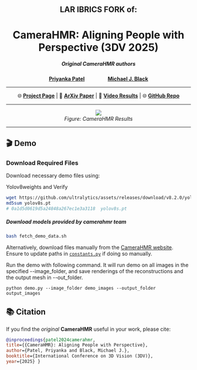 
<div align="center">

## LAR IBRICS FORK of: ##

# **CameraHMR: Aligning People with Perspective (3DV 2025)**  

##### Original CameraHMR authors

[**Priyanka Patel**](https://pixelite1201.github.io/) &nbsp;&nbsp;&nbsp;&nbsp;&nbsp;&nbsp;&nbsp;&nbsp;&nbsp;&nbsp;&nbsp;&nbsp;&nbsp;&nbsp; [**Michael J. Black**](https://ps.is.mpg.de/person/black)

---

🌐 [**Project Page**](https://camerahmr.is.tue.mpg.de) | 📄 [**ArXiv Paper**](https://arxiv.org/abs/2411.08128) | 🎥 [**Video Results**](https://youtu.be/aDmfAxYLV2w) | 🌐 [**GitHub Repo**](https://github.com/pixelite1201/CameraHMR/)

---

![](teaser/teaser.png)  
*Figure: CameraHMR Results*

</div>

---


## 🎬 **Demo**

###  **Download Required Files**

Download necessary demo files using:

Yolov8weights and Verify
```bash
wget https://github.com/ultralytics/assets/releases/download/v8.2.0/yolov8s.pt
md5sum yolov8s.pt
# 0a1d5d0619d5a24848a267ec1e3a3118  yolov8s.pt
```

 
 
##### Download models provided by camerahmr team

```bash
bash fetch_demo_data.sh
```

Alternatively, download files manually from the [CameraHMR website](https://camerahmr.is.tue.mpg.de). Ensure to update paths in [`constants.py`](core/constants.py) if doing so manually.


Run the demo with following command. It will run demo on all images in the specified --image_folder, and save renderings of the reconstructions and the output mesh in --out_folder. 

```
python demo.py --image_folder demo_images --output_folder output_images
```

## 📚 **Citation**

If you find the *original* **CameraHMR** useful in your work, please cite:

```bibtex
@inproceedings{patel2024camerahmr,
title={{CameraHMR}: Aligning People with Perspective},
author={Patel, Priyanka and Black, Michael J.},
booktitle={International Conference on 3D Vision (3DV)},
year={2025} }
```

